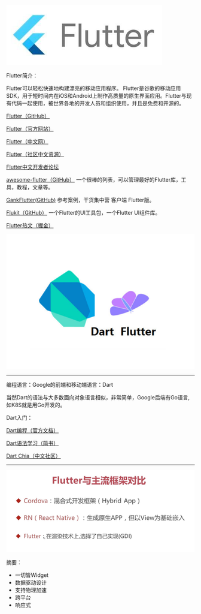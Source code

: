 ![](https://raw.githubusercontent.com/Blue-Oranges/CnblogApp/master/IMG/flutter.png)

Flutter简介：

Flutter可以轻松快速地构建漂亮的移动应用程序。
Flutter是谷歌的移动应用SDK，用于短时间内在iOS和Android上制作高质量的原生界面应用。Flutter与现有代码一起使用，被世界各地的开发人员和组织使用，并且是免费和开源的。

[Flutter（GitHub）](https://github.com/flutter/flutter)

[Flutter（官方网站）](https://flutter.io)

[Flutter（中文网）](https://flutterchina.club/)

[Flutter（社区中文资源）](https://flutter-io.cn/)

[Flutter中文开发者论坛](http://flutter-dev.cn/)

[awesome-flutter（GitHub）](https://github.com/Solido/awesome-flutter)   一个很棒的列表，可以管理最好的Flutter库，工具，教程，文章等。

[GankFlutter(GitHub)](https://github.com/ZQ330093887/GankFlutter)  参考案例，干货集中营 客户端 Flutter版。

[Flukit（GitHub）](https://github.com/flutterchina/flukit) 一个Flutter的UI工具包，一个Flutter UI组件库。

[Flutter热文（掘金）](https://www.jianshu.com/p/93b222357183)

![](https://raw.githubusercontent.com/Blue-Oranges/CnblogApp/master/IMG/dart.png)

------

编程语言：Google的前端和移动端语言：Dart 

当然Dart的语法与大多数面向对象语言相似，非常简单，Google后端有Go语言,如K8S就是用Go开发的。

Dart入门：

[Dart编程（官方文档）](https://www.dartlang.org/)

[Dart语法学习（简书）](https://www.jianshu.com/p/9e5f4c81cc7d)

[Dart Chia（中文社区）](https://www.dart-china.org/)



------

![](https://raw.githubusercontent.com/Blue-Oranges/CnblogApp/master/IMG/flutter1.png)

摘要：

- 一切皆Widget
- 数据驱动设计
- 支持物理加速
- 跨平台
- 响应式